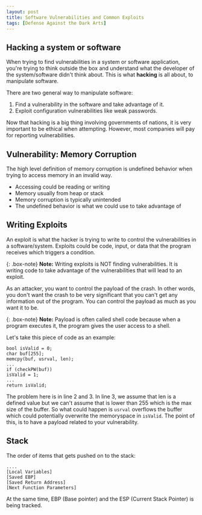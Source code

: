 ```yaml
---
layout: post
title: Software Vulnerabilities and Common Exploits
tags: [Defense Against the Dark Arts]
---
```


## Hacking a system or software
When trying to find vulnerabilities in a system or software application, you're trying to think outside the box and understand what the developer of the system/software didn't think about. This is what **hacking** is all about, to manipulate software. 

There are two general way to manipulate software:
1. Find a vulnerability in the software and take advantage of it.
2. Exploit configuration vulnerabilities like weak passwords.

Now that hacking is a big thing involving governments of nations, it is very important to be ethical when attempting.
However, most companies will pay for reporting vulnerabilities. 

## Vulnerability: Memory Corruption
The high level definition of memory corruption is undefined behavior when trying to access memory in an invalid way.
- Accessing could be reading or writing
- Memory usually from heap or stack
- Memory corruption is typically unintended
- The undefined behavior is what we could use to take advantage of

## Writing Exploits
An exploit is what the hacker is trying to write to control the vulnerabilities in a software/system. Exploits could be code, input, or data that the program receives which triggers a condition. 

{: .box-note}
**Note:** Writing exploits is NOT finding vulnerabilities. It is writing code to take advantage of the vulnerabilities that will lead to an exploit.

As an attacker, you want to control the payload of the crash. In other words, you don't want the crash to be very significant that you can't get any information out of the program. You can control the payload as much as you want it to be. 

{: .box-note}
**Note:** Payload is often called shell code because when a program executes it, the program gives the user access to a shell.

Let's take this piece of code as an example:
```
bool isValid = 0;
char buf[255];
memcpy(buf, usrval, len);
...
if (checkPW(buf))
isValid = 1;
...
return isValid;
```
The problem here is in line 2 and 3. In line 3, we assume that len is a defined value but we can't assume that is lower than 255 which is the max size of the buffer. So what could happen is `usrval` overflows the buffer which could potentially overwrite the memoryspace in `isValid`. The point of this, is to have a payload related to your vulnerability.

## Stack
The order of items that gets pushed on to the stack:
```
....
[Local Variables]
[Saved EBP]
[Saved Return Address]
[Next Function Parameters]
```
At the same time, EBP (Base pointer) and the ESP (Current Stack Pointer) is being tracked.
